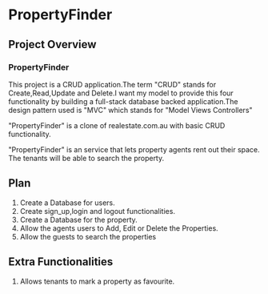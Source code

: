 <h1>PropertyFinder</h1>

<h2>Project Overview</h2>
<h3>PropertyFinder</h3>
<p>This project is a CRUD application.The term "CRUD" stands for Create,Read,Update and Delete.I want my model to provide this four functionality by building a full-stack database backed application.The design pattern used is "MVC" which stands for "Model Views Controllers"</p>
<p>"PropertyFinder" is a clone of realestate.com.au with basic CRUD functionality.</p>
<p>"PropertyFinder" is an service that lets property agents rent out their space. The tenants will be able to search the property.</p>

<h2>Plan</h2>
<ol>
    <li>Create a Database for users.</li>
    <li>Create sign_up,login and logout functionalities.</li>
    <li>Create a Database for the property.</li>
    <li>Allow the agents users to Add, Edit or Delete the Properties.</li>
    <li>Allow the guests to search the properties</li>
</ol>

<h2>Extra Functionalities</h2>
<ol>
    <li>Allows tenants to mark a property as favourite.</li>
</ol>
